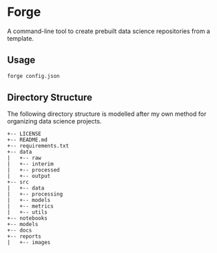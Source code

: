 # Forge
A command-line tool to create prebuilt data science repositories from a template.

## Usage
``` bash
forge config.json
```

## Directory Structure
The following directory structure is modelled after my own method for organizing data science projects.

```
+-- LICENSE
+-- README.md
+-- requirements.txt
+-- data
|   +-- raw
|   +-- interim
|   +-- processed
|   +-- output
+-- src
|   +-- data
|   +-- processing
|   +-- models
|   +-- metrics
|   +-- utils
+-- notebooks
+-- models
+-- docs
+-- reports
|   +-- images
```